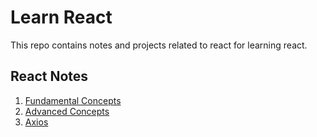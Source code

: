 # Learn React

This repo contains notes and projects related to react for learning react.

## React Notes

1. [Fundamental Concepts](./All%20Notes//01-fundamentals.md)
2. [Advanced Concepts](./All%20Notes//02-advanced-concepts.md)
3. [Axios](./All%20Notes//03-axios-tutorial.md)

